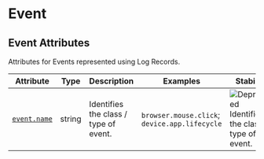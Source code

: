 <!-- NOTE: THIS FILE IS AUTOGENERATED. DO NOT EDIT BY HAND. -->
<!-- see templates/registry/markdown/attribute_namespace.md.j2 -->

# Event

## Event Attributes

Attributes for Events represented using Log Records.

| Attribute | Type | Description | Examples | Stability |
|---|---|---|---|---|
| <a id="event-name" href="#event-name">`event.name`</a> | string | Identifies the class / type of event. | `browser.mouse.click`; `device.app.lifecycle` | ![Deprecated](https://img.shields.io/badge/-deprecated-red) Identifies the class / type of event. |
